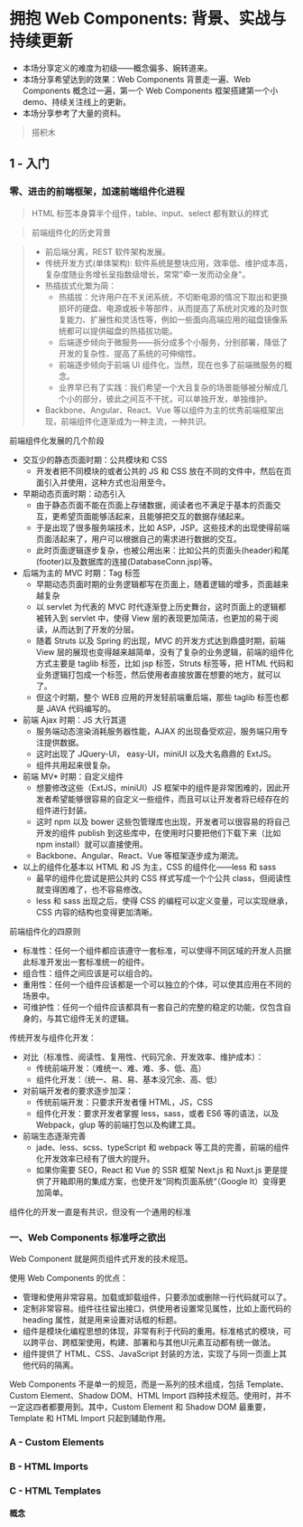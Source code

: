 # 拥抱 Web Components: 背景、实战与持续更新

* 本场分享定义的难度为初级——概念偏多、婉转道来。
* 本场分享希望达到的效果：Web Components 背景走一遍、Web Components 概念过一遍，第一个 Web Components 框架搭建第一个小 demo、持续关注线上的更新。
* 本场分享参考了大量的资料。

> 搭积木

## 1 - 入门

### 零、进击的前端框架，加速前端组件化进程

> HTML 标签本身算半个组件，table、input、select 都有默认的样式

> 前端组件化的历史背景

> * 前后端分离，REST 软件架构发展。
> * 传统开发方式(单体架构): 软件系统是整块应用，效率低、维护成本高，复杂度随业务增长呈指数级增长，常常"牵一发而动全身"。
> * 热插拔式化繁为简：
>   * 热插拔：允许用户在不关闭系统，不切断电源的情况下取出和更换损坏的硬盘、电源或板卡等部件，从而提高了系统对灾难的及时恢复能力、扩展性和灵活性等，例如一些面向高端应用的磁盘镜像系统都可以提供磁盘的热插拔功能。
>   * 后端逐步倾向于微服务——拆分成多个小服务，分别部署，降低了开发的复杂性、提高了系统的可伸缩性。
>   * 前端逐步倾向于前端 UI 组件化，当然，现在也多了前端微服务的概念。
>   * 业界早已有了实践：我们希望一个大且复杂的场景能够被分解成几个小的部分，彼此之间互不干扰，可以单独开发，单独维护。
> * Backbone、Angular、React、Vue 等以组件为主的优秀前端框架出现，前端组件化逐渐成为一种主流，一种共识。

前端组件化发展的几个阶段

* 交互少的静态页面时期：公共模块和 CSS
  * 开发者把不同模块的或者公共的 JS 和 CSS 放在不同的文件中，然后在页面引入并使用，这种方式也沿用至今。
* 早期动态页面时期：动态引入
  * 由于静态页面不能在页面上存储数据，阅读者也不满足于基本的页面交互，更希望页面能够活起来，且能够把交互的数据存储起来。
  * 于是出现了很多服务端技术，比如 ASP，JSP。这些技术的出现使得前端页面活起来了，用户可以根据自己的需求进行数据的交互。
  * 此时页面逻辑逐步复杂，也被公用出来：比如公共的页面头(header)和尾(footer)以及数据库的连接(DatabaseConn.jsp)等。
* 后端为主的 MVC 时期：Tag 标签
  * 早期动态页面时期的业务逻辑都写在页面上，随着逻辑的增多，页面越来越复杂
  * 以 servlet 为代表的 MVC 时代逐渐登上历史舞台，这时页面上的逻辑都被转入到 servlet 中，使得 View 层的表现更加简洁，也更加的易于阅读，从而达到了开发的分层。
  * 随着 Struts 以及 Spring 的出现，MVC 的开发方式达到鼎盛时期，前端 View 层的展现也变得越来越简单，没有了复杂的业务逻辑，前端的组件化方式主要是 taglib 标签，比如 jsp 标签，Struts 标签等，把 HTML 代码和业务逻辑打包成一个标签，然后使用者直接放置在想要的地方，就可以了。
  * 但这个时期，整个 WEB 应用的开发轻前端重后端，那些 taglib 标签也都是 JAVA 代码编写的。
* 前端 Ajax 时期：JS 大行其道
  * 服务端动态渲染消耗服务器性能，AJAX 的出现备受欢迎，服务端只用专注提供数据。
  * 这时出现了 JQuery-UI， easy-UI，miniUI 以及大名鼎鼎的 ExtJS。
  * 组件共用起来很复杂。
* 前端 MV* 时期：自定义组件
  * 想要修改这些（ExtJS，miniUI）JS 框架中的组件是非常困难的，因此开发者希望能够很容易的自定义一些组件，而且可以让开发者将已经存在的组件进行封装。
  * 这时 npm 以及 bower 这些包管理库也出现，开发者可以很容易的将自己开发的组件 publish 到这些库中，在使用时只要把他们下载下来（比如 npm install）就可以直接使用。
  * Backbone、Angular、React、Vue 等框架逐步成为潮流。
* 以上的组件化基本以 HTML 和 JS 为主，CSS 的组件化——less 和 sass
  * 最早的组件化尝试是把公共的 CSS 样式写成一个个公共 class，但阅读性就变得困难了，也不容易修改。
  * less 和 sass 出现之后，使得 CSS 的编程可以定义变量，可以实现继承，CSS 内容的结构也变得更加清晰。
  
前端组件化的四原则

* 标准性：任何一个组件都应该遵守一套标准，可以使得不同区域的开发人员据此标准开发出一套标准统一的组件。
* 组合性：组件之间应该是可以组合的。
* 重用性：任何一个组件应该都是一个可以独立的个体，可以使其应用在不同的场景中。
* 可维护性：任何一个组件应该都具有一套自己的完整的稳定的功能，仅包含自身的，与其它组件无关的逻辑。

传统开发与组件化开发：
* 对比（标准性、阅读性、复用性、代码冗余、开发效率、维护成本）：
  * 传统前端开发：（难统一、难、难、多、低、高）
  * 组件化开发：（统一、易、易、基本没冗余、高、低）
* 对前端开发者的要求逐步加深：
  * 传统前端开发：只要求开发者懂 HTML，JS，CSS
  * 组件化开发：要求开发者掌握 less，sass，或者 ES6 等的语法，以及 Webpack，glup 等的前端打包以及构建工具。
* 前端生态逐渐完善
  * jade、less、scss、typeScript 和 webpack 等工具的完善，前端的组件化开发效率已经有了很大的提升。
  * 如果你需要 SEO，React 和 Vue 的 SSR 框架 Next.js 和 Nuxt.js 更是提供了开箱即用的集成方案，也使开发“同构页面系统“（Google It）变得更加简单。

组件化的开发一直是有共识，但没有一个通用的标准

### 一、Web Components 标准呼之欲出

Web Component 就是网页组件式开发的技术规范。

使用 Web Components 的优点：

* 管理和使用非常容易。加载或卸载组件，只要添加或删除一行代码就可以了。
* 定制非常容易。组件往往留出接口，供使用者设置常见属性，比如上面代码的 heading 属性，就是用来设置对话框的标题。
* 组件是模块化编程思想的体现，非常有利于代码的重用。标准格式的模块，可以跨平台、跨框架使用，构建、部署和与其他UI元素互动都有统一做法。
* 组件提供了 HTML、CSS、JavaScript 封装的方法，实现了与同一页面上其他代码的隔离。

Web Components 不是单一的规范，而是一系列的技术组成，包括 Template、Custom Element、Shadow DOM、HTML Import 四种技术规范。使用时，并不一定这四者都要用到。其中，Custom Element 和 Shadow DOM 最重要，Template 和 HTML Import 只起到辅助作用。

### A - Custom Elements



### B - HTML Imports

### C - HTML Templates

#### 概念

<template>元素，基本上可以确定是2013年才出现的，见名知意，模板元素，

以前我们在HTML中嵌入模板HTML，往往是类似这样的写法：

```
<script type="text/template">
// ...
</script>
```

#### 实战

1 - 检查是否支持 template 标签

```
function supportsTemplate() {
  return 'content' in document.createElement('template');
}

if (supportsTemplate()) {
  // 支持
} else {
  // 不支持
}
```

2 - 定义一个 template 标签作为 template——模板

```
<template id="profileTemplate">
  <div class="profile">
    <img src="" class="profile__img">
    <div class="profile__name"></div>
    <div class="profile__social"></div>
  </div>
</template>
```

3 - 直接修改 template 模板

```
var template = document.querySelector('#profileTemplate');
template.content.querySelector('.profile__img').src = 'profile.jpg';
template.content.querySelector('.profile__name').textContent = 'Barack Obama';
template.content.querySelector('.profile__social').textContent = 'Follow me on Twitter';
document.body.appendChild(template.content);
```

4 - 克隆 template 模板，修改克隆的

```
var clone = document.importNode(template.content, true);
document.body.appendChild(clone);
```

document.importNode 方法用于克隆外部文档的 DOM 节点。克隆节点之后，还必须用appendChild方法将其加入当前文档，否则不会显示。

5 - 关于样式

宿主样式:host：

* 接受 template 插入的元素，叫做宿主元素（host）。在 template 之中，可以对宿主元素设置样式。
* 在shadow DOM中利用:host定义宿主的样式，当然用户可以在主文档中覆盖这个样式。
* :host 是伪类选择器（Pseudo Selector）,:host或者 :host(*)是默认给所有的宿主添加样式，或者单独给一个宿主添加样式，即通过:host(x)，x可以是宿主的标签或者类选择器等。
* 另外:host还可以配合:hover、:active等状态来设置样式

```
  :host {
    background: #f8f8f8;
  }
  :host(:hover) {
    background: #ccc;
  }
```

::shadow：

* 原则上来说，影子边界保证主 DOM写的 CSS 选择器和 JavaScript 代码都不会影响到Shadow DOM。
* 但你可能会想打破影子边界的所谓保证，主文档能够给Shadow DOM添加一些样式，这时可以使用::shadow。

/deep/：

::shadow 选择器的一个缺陷是他只能穿透一层影子边界，如果你在一个影子树中嵌套了多个影子树，那么使用 /deep/ 。

::content

通过 <content> 标签把来自主文档并添加到 shadow DOM 的内容被称为分布节点。分布节点的样式渲染需要用到 ::content。即使分布节点为em标签，直接写 em {} 不生效，应该写成::content > em {}。
                                                


### D - Shadow DOM

#### 无意中已经接触过 Shadow DOM

为什么只用video标签包裹着source标签，就可以完成一系列视频功能：播放/暂停按钮、进度条、视频时间显示、音量控制等等？

```
<video controls autoplay name="media" width="500">
    <source id="mp4" src="http://7ryl2t.com2.z0.glb.qiniucdn.com/572ffc37a2e5a.mp4" type="video/mp4">
</video>
```

在浏览器chrome中打开，然后打开 Chrome 的开发者工具，点击右上角的“Settings”按钮，勾选“Show user agent shadow DOM”。

#shadow-root称为影子根，可以看到它在video里面，换句话说，#shadow-root寄生在video上，所以video此时称为影子宿主。可以看到上图有两个#shadow-root，这是因为#shadow-root可以嵌套，形成节点树，即称为影子树（shadow trees）。影子树对其中的内容进行了封装，有选择性的进行渲染。这就意味着我们可以插入文本、重新安排内容、添加样式等等。如下所示：

#### 开始使用 Shadow DOM


主要为了解决dom对象的封装，通常的dom，其js行为和css样式极易受到别的代码的干扰，但shadow dom规定了只有其宿主才可定义其表现，外部的api是无法获取到shadow dom中的东西。

由于shadow dom是影子元素，因此其必须捆绑一个宿主元素，宿主元素事实上成为了“傀儡”，宿主元素的内容将被隐藏，而shadow dom的内容将展示出来，以下是一个例子：

```
html:
<div id="con">
    没什么卵用的文字
</div>

js:
var host = document.querySelector('#con');
var root = host.attachShadow({mode:'open'});//为宿主附加一个影子元素

root.innerHTML = "我来自shadow dom";//为影响元素附上内容，shadow dom的api和普通dom的大致相同
```

通过chrome的devtools，可以看到宿主的原内容以及背后的shadow dom

前面说了，shadow dom可以实现dom的隔离，比如样式的封装，那么如何实现呢？shadow规定了一种名为template的标签，这种标签类似我们经常用的<script type='tpl'>，它不会被解析为dom树的一部分，template的内容可以被塞入到shadow dom中并且反复利用，在template中可以设置style，但只对这个template中的元素有效，看下示例：

```$xslt
html:
<style>
span {
  background-color:blue;/*设置页面所有span背景为蓝色，然而对shadow dom没什么卵用*/
}
</style>
<div id="con">
    没什么卵用的文字
  </div>
   <template id="tpl">
     <style>
       span {
         color:red;
       }
     </style>
     <span>hello world</span>
   </template>

js:
var host = document.querySelector('#con');
var root = host.attachShadow({mode:'open'});

var con = document.getElementById("tpl").content.cloneNode(true);

root.appendChild(con);
```

效果截图：

<span style='color:red'>hello world</span>

可以看到，template的内容被塞入到宿主，并且其文案被设置为红色，而body 中对 span 设置为蓝色背景却没有生效；另外这里要注意document.getElementById("tpl").content中的content属性，它是template标签的特有属性，你可以通过嗅探该属性来判断浏览器是否支持shadow dom和template标签。

#### Shadow Dom Slot

最新的shadow dom草案支持了一个叫slot标签的东西，slot是一个插槽，一个坑位，可以在template中定义坑位，然后宿主中的内容可以标记属于哪一个坑位，这样一个萝卜一个坑，宿主的内容就会被正确地插入到template所标记的位置去，

```
html:
<div id="con">
    没什么卵用的文字
    <span slot="main1">
      坑位1
    </span>
    <span slot="main2">
      坑位2
    </span>
    没什么卵用的文字 </div>
  <template id="tpl">tpl begin
    <slot name="main1">
    </slot>
    <slot name="main2">
    </slot>
    tpl end
      </template>

js:
var host = document.querySelector('#con');
var root = host.attachShadow({mode:'open'});

var con = document.getElementById("tpl").content.cloneNode(true);

root.appendChild(con);
```

最终的效果是

tpl begin 坑位1 坑位2 tpl end

可以看到，宿主中的两个span分别插入到了其标记的slot坑位中。在slot出现之前，仍然可以实现类似的功能，只不过标签名叫content。

slot标签仅仅是一个占位符而已，其最终会被宿主标记了该位置的内容替换（注意是替换，而不是插入），因此没必要对slot标签设置样式，这就是为啥chrome 53忽略其样式的原因，无独有偶，最新版的ios 10默认浏览器也会隐藏slot，因为slot中并不需要显示任何东西。

#### Shadow DOM JavaScript

### 回顾新特性

我们都用了哪些不常见的语法
* document.importNode
* template.content.querySelector


## 2 - 选个框架实战

## 持续更新

https://github.com/hylerrix